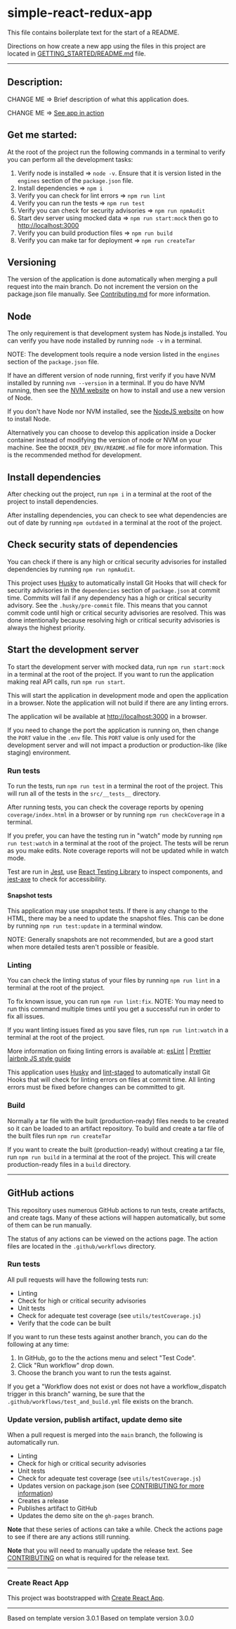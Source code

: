 # simple-react-redux-app

This file contains boilerplate text for the start of a README.

Directions on how create a new app using the files in this project are located in [GETTING_STARTED/README.md](GETTING_STARTED/README.md) file.

---

## Description:

CHANGE ME => Brief description of what this application does.

CHANGE ME => [See app in action]()

## Get me started:

At the root of the project run the following commands in a terminal to verify you can perform all the development tasks:

1.  Verify node is installed => `node -v`. Ensure that it is version listed in the `engines` section of the `package.json` file.
1.  Install dependencies => `npm i`
1.  Verify you can check for lint errors => `npm run lint`
1.  Verify you can run the tests => `npm run test`
1.  Verify you can check for security advisories => `npm run npmAudit`
1.  Start dev server using mocked data => `npm run start:mock` then go to [http://localhost:3000](http://localhost:3000)
1.  Verify you can build production files => `npm run build`
1.  Verify you can make tar for deployment => `npm run createTar`

## Versioning

The version of the application is done automatically when merging a pull request into the main branch. Do not increment the version on the package.json file manually. See [Contributing.md](CONTRUBUTING.md) for more information.

## Node

The only requirement is that development system has Node.js installed. You can verify you have node installed by running `node -v` in a terminal.

NOTE: The development tools require a node version listed in the `engines` section of the `package.json` file.

If have an different version of node running, first verify if you have NVM installed by running `nvm --version` in a terminal. If you do have NVM running, then see the [NVM website](https://github.com/nvm-sh/nvm) on how to install and use a new version of Node.

If you don't have Node nor NVM installed, see the [NodeJS website](https://nodejs.org/en/) on how to install Node.

Alternatively you can choose to develop this application inside a Docker container instead of modifying the version of node or NVM on your machine. See the `DOCKER_DEV_ENV/README.md` file for more information. This is the recommended method for development.

## Install dependencies

After checking out the project, run `npm i` in a terminal at the root of the project to install dependencies.

After installing dependencies, you can check to see what dependencies are out of date by running `npm outdated` in a terminal at the root of the project.

## Check security stats of dependencies

You can check if there is any high or critical security advisories for installed dependencies by running `npm run npmAudit`.

This project uses [Husky](https://github.com/typicode/husky) to automatically install Git Hooks that will check for security advisories in the `dependencies` section of `package.json` at commit time. Commits will fail if any dependency has a high or critical security advisory. See the `.husky/pre-commit` file. This means that you cannot commit code until high or critical security advisories are resolved. This was done intentionally because resolving high or critical security advisories is always the highest priority.

## Start the development server

To start the development server with mocked data, run `npm run start:mock` in a terminal at the root of the project. If you want to run the application making real API calls, run `npm run start`.

This will start the application in development mode and open the application in a browser. Note the application will not build if there are any linting errors.

The application wil be available at [http://localhost:3000](http://localhost:3000) in a browser.

If you need to change the port the application is running on, then change the `PORT` value in the `.env` file. This `PORT` value is only used for the development server and will not impact a production or production-like (like staging) environment.

### Run tests

To run the tests, run `npm run test` in a terminal the root of the project. This will run all of the tests in the `src/__tests__` directory.

After running tests, you can check the coverage reports by opening `coverage/index.html` in a browser or by running `npm run checkCoverage` in a terminal.

If you prefer, you can have the testing run in "watch" mode by running `npm run test:watch` in a terminal at the root of the project. The tests will be rerun as you make edits. Note coverage reports will not be updated while in watch mode.

Test are run in [Jest](https://jestjs.io/docs/en/expect), use [React Testing Library](https://testing-library.com/docs/react-testing-library/intro/) to inspect components, and [jest-axe](https://github.com/nickcolley/jest-axe) to check for accessibility.

#### Snapshot tests

This application may use snapshot tests. If there is any change to the HTML, there may be a need to update the snapshot files. This can be done by running `npm run test:update` in a terminal window.

NOTE: Generally snapshots are not recommended, but are a good start when more detailed tests aren't possible or feasible.

### Linting

You can check the linting status of your files by running `npm run lint` in a terminal at the root of the project.

To fix known issue, you can run `npm run lint:fix`. NOTE: You may need to run this command multiple times until you get a successful run in order to fix all issues.

If you want linting issues fixed as you save files, run `npm run lint:watch` in a terminal at the root of the project.

More information on fixing linting errors is available at: [esLint](https://eslint.org/docs/rules/) | [Prettier](https://prettier.io/docs/en/install.html) |[airbnb JS style guide](https://github.com/airbnb/javascript)

This application uses [Husky](https://github.com/typicode/husky) and [lint-staged](https://github.com/okonet/lint-staged) to automatically install Git Hooks that will check for linting errors on files at commit time. All linting errors must be fixed before changes can be committed to git.

### Build

Normally a tar file with the built (production-ready) files needs to be created so it can be loaded to an artifact repository. To build and create a tar file of the built files run `npm run createTar`

If you want to create the built (production-ready) without creating a tar file, run `npm run build` in a terminal at the root of the project. This will create production-ready files in a `build` directory.

---

## GitHub actions

This repository uses numerous GitHub actions to run tests, create artifacts, and create tags. Many of these actions will happen automatically, but some of them can be run manually.

The status of any actions can be viewed on the actions page. The action files are located in the `.github/workflows` directory.

### Run tests

All pull requests will have the following tests run:

- Linting
- Check for high or critical security advisories
- Unit tests
- Check for adequate test coverage (see `utils/testCoverage.js`)
- Verify that the code can be built

If you want to run these tests against another branch, you can do the following at any time:

1. In GitHub, go to the the actions menu and select "Test Code".
1. Click "Run workflow" drop down.
1. Choose the branch you want to run the tests against.

If you get a "Workflow does not exist or does not have a workflow_dispatch trigger in this branch" warning, be sure that the `.github/workflows/test_and_build.yml` file exists on the branch.

### Update version, publish artifact, update demo site

When a pull request is merged into the `main` branch, the following is automatically run.

- Linting
- Check for high or critical security advisories
- Unit tests
- Check for adequate test coverage (see `utils/testCoverage.js`)
- Updates version on package.json (see [CONTRIBUTING for more information](CONTRIBUTING.md))
- Creates a release
- Publishes artifact to GitHub
- Updates the demo site on the `gh-pages` branch.

**Note** that these series of actions can take a while. Check the actions page to see if there are any actions still running.

**Note** that you will need to manually update the release text. See [CONTRIBUTING](CONTRIBUTING.md) on what is required for the release text.

---

### Create React App

This project was bootstrapped with [Create React App](https://github.com/facebook/create-react-app).

---

Based on template version 3.0.1
Based on template version 3.0.0
